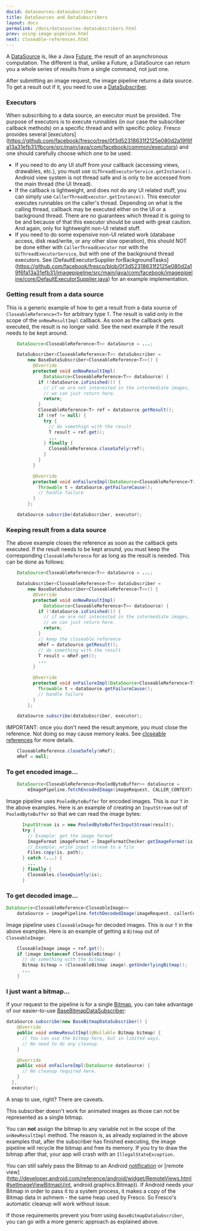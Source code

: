 ```yaml
---
docid: datasources-datasubscribers
title: DataSources and DataSubscribers
layout: docs
permalink: /docs/datasources-datasubscribers.html
prev: using-image-pipeline.html
next: closeable-references.html
---
```


A [DataSource](../javadoc/reference/com/facebook/datasource/DataSource.html) is, like a Java [Future](http://developer.android.com/reference/java/util/concurrent/Future.html), the result of an asynchronous computation. The different is that, unlike a Future, a DataSource can return you a whole series of results from a single command, not just one.

After submitting an image request, the image pipeline returns a data source. To get a result out if it, you need to use a [DataSubscriber](../javadoc/reference/com/facebook/datasource/DataSubscriber.html).

### Executors

When subscribing to a data source, an executor must be provided. The purpose of executors is to execute runnables (in our case the subscriber callback methods) on a specific thread and with specific policy.
Fresco provides several [executors] (https://github.com/facebook/fresco/tree/0f3d52318631f2125e080d2a19f6fa13a31efb31/fbcore/src/main/java/com/facebook/common/executors) and one should carefully choose which one to be used:

* If you need to do any UI stuff from your callback (accessing views, drawables, etc.), you must use `UiThreadExecutorService.getInstance()`. Android view system is not thread safe and is only to be accessed from the main thread (the UI thread).
* If the callback is lightweight, and does not do any UI related stuff, you can simply use `CallerThreadExecutor.getInstance()`. This executor executes runnables on the caller's thread. Depending on what is the calling thread, callback may be executed either on the UI or a background thread. There are no guarantees which thread it is going to be and because of that this executor should be used with great caution. And again, only for lightweight non-UI related stuff.
* If you need to do some expensive non-UI related work (database access, disk read/write, or any other slow operation), this should NOT be done either with `CallerThreadExecutor` nor with the `UiThreadExecutorService`, but with one of the background thread executors. See [DefaultExecutorSupplier.forBackgroundTasks] (https://github.com/facebook/fresco/blob/0f3d52318631f2125e080d2a19f6fa13a31efb31/imagepipeline/src/main/java/com/facebook/imagepipeline/core/DefaultExecutorSupplier.java) for an example implementation.

### Getting result from a data source

This is a generic example of how to get a result from a data source of `CloseableReference<T>` for arbitrary type `T`. The result is valid only in the scope of the `onNewResultImpl` callback. As soon as the callback gets executed, the result is no longer valid. See the next example if the result needs to be kept around.

```java
    DataSource<CloseableReference<T>> dataSource = ...;

    DataSubscriber<CloseableReference<T>> dataSubscriber =
        new BaseDataSubscriber<CloseableReference<T>>() {
          @Override
          protected void onNewResultImpl(
              DataSource<CloseableReference<T>> dataSource) {
            if (!dataSource.isFinished()) {
              // if we are not interested in the intermediate images,
              // we can just return here.
              return;
            }
            CloseableReference<T> ref = dataSource.getResult();
            if (ref != null) {
              try {
                // do somethign with the result
                T result = ref.get();
                ...
              } finally {
                CloseableReference.closeSafely(ref);
              }
            }
          }

          @Override
          protected void onFailureImpl(DataSource<CloseableReference<T>> dataSource) {
            Throwable t = dataSource.getFailureCause();
            // handle failure
          }
        };

    dataSource.subscribe(dataSubscriber, executor);
```

### Keeping result from a data source

The above example closes the reference as soon as the callback gets executed. If the result needs to be kept around, you must keep the corresponding `CloseableReference` for as long as the result is needed. This can be done as follows:

```java
    DataSource<CloseableReference<T>> dataSource = ...;

    DataSubscriber<CloseableReference<T>> dataSubscriber =
        new BaseDataSubscriber<CloseableReference<T>>() {
          @Override
          protected void onNewResultImpl(
              DataSource<CloseableReference<T>> dataSource) {
            if (!dataSource.isFinished()) {
              // if we are not interested in the intermediate images,
              // we can just return here.
              return;
            }
            // keep the closeable reference
            mRef = dataSource.getResult();
            // do something with the result
            T result = mRef.get();
            ...
          }

          @Override
          protected void onFailureImpl(DataSource<CloseableReference<T>> dataSource) {
            Throwable t = dataSource.getFailureCause();
            // handle failure
          }
        };

    dataSource.subscribe(dataSubscriber, executor);
```

IMPORTANT: once you don't need the result anymore, you must close the reference. Not doing so may cause memory leaks.
See [closeable references](closeable-references.html) for more details.

```java
    CloseableReference.closeSafely(mRef);
    mRef = null;
```

### To get encoded image...

```java
    DataSource<CloseableReference<PooledByteBuffer>> dataSource =
        mImagePipeline.fetchEncodedImage(imageRequest, CALLER_CONTEXT);
```

Image pipeline uses `PooledByteBuffer` for encoded images. This is our `T` in the above examples. Here is an example of creating an `InputStream` out of `PooledByteBuffer` so that we can read the image bytes:

```java
      InputStream is = new PooledByteBufferInputStream(result);
      try {
        // Example: get the image format
        ImageFormat imageFormat = ImageFormatChecker.getImageFormat(is);
        // Example: write input stream to a file
        Files.copy(is, path);
      } catch (...) {
        ...
      } finally {
        Closeables.closeQuietly(is);
      }
```

### To get decoded image...

```java
DataSource<CloseableReference<CloseableImage>>
    dataSource = imagePipeline.fetchDecodedImage(imageRequest, callerContext);
```

Image pipeline uses `CloseableImage` for decoded images. This is our `T` in the above examples. Here is an example of getting a `Bitmap` out of `CloseableImage`:

```java
	CloseableImage image = ref.get();
	if (image instanceof CloseableBitmap) {
	  // do something with the bitmap
	  Bitmap bitmap = (CloseableBitmap image).getUnderlyingBitmap();
	  ...
	}
```


### I just want a bitmap...

If your request to the pipeline is for a single [Bitmap](http://developer.android.com/reference/android/graphics/Bitmap.html), you can take advantage of our easier-to-use [BaseBitmapDataSubscriber](../javadoc/reference/com/facebook/imagepipeline/datasource/BaseBitmapDataSubscriber):

```java
dataSource.subscribe(new BaseBitmapDataSubscriber() {
    @Override
    public void onNewResultImpl(@Nullable Bitmap bitmap) {
      // You can use the bitmap here, but in limited ways.
      // No need to do any cleanup.
    }

    @Override
    public void onFailureImpl(DataSource dataSource) {
      // No cleanup required here.
    }
  },
  executor);
```

A snap to use, right? There are caveats.

This subscriber doesn't work for animated images as those can not be represented as a single bitmap.

You can **not** assign the bitmap to any variable not in the scope of the `onNewResultImpl` method. The reason is, as already explained in the above examples that, after the subscriber has finished executing, the image pipeline will recycle the bitmap and free its memory. If you try to draw the bitmap after that, your app will crash with an `IllegalStateException.`

You can still safely pass the Bitmap to an Android [notification](https://developer.android.com/reference/android/support/v4/app/NotificationCompat.Builder.html#setLargeIcon\(android.graphics.Bitmap\)) or [remote view](http://developer.android.com/reference/android/widget/RemoteViews.html#setImageViewBitmap\(int, android.graphics.Bitmap\)). If Android needs your Bitmap in order to pass it to a system process, it makes a copy of the Bitmap data in ashmem - the same heap used by Fresco. So Fresco's automatic cleanup will work without issue.

If those requirements prevent you from using `BaseBitmapDataSubscriber`, you can go with a more generic approach as explained above.
